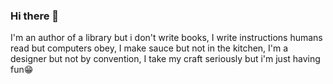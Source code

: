 ### Hi there 👋

I'm an author of a library but i don't write books, 
I write instructions humans read but computers obey, 
I make sauce but not in the kitchen, 
I'm a designer but not by convention, 
I take my craft seriously but i'm just having fun😁
